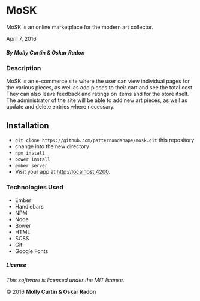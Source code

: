 # MoSK

MoSK is an online marketplace for the modern art collector.

April 7, 2016

##### By Molly Curtin &amp; Oskar Radon

### Description

MoSK is an e-commerce site where the user can view individual pages for the various pieces, as well as add pieces to their cart and see the total cost. They can also leave feedback and ratings on items and for the store itself. The administrator of the site will be able to add new art pieces, as well as update and delete entries where necessary.

## Installation

* `git clone https://github.com/patternandshape/mosk.git` this repository
*   change into the new directory
* `npm install`
* `bower install`
* `ember server`
* Visit your app at [http://localhost:4200](http://localhost:4200).

### Technologies Used

* Ember
* Handlebars
* NPM
* Node
* Bower
* HTML
* SCSS
* Git
* Google Fonts

##### License

*This software is licensed under the MIT license.*

&copy; 2016 **Molly Curtin &amp; Oskar Radon**
